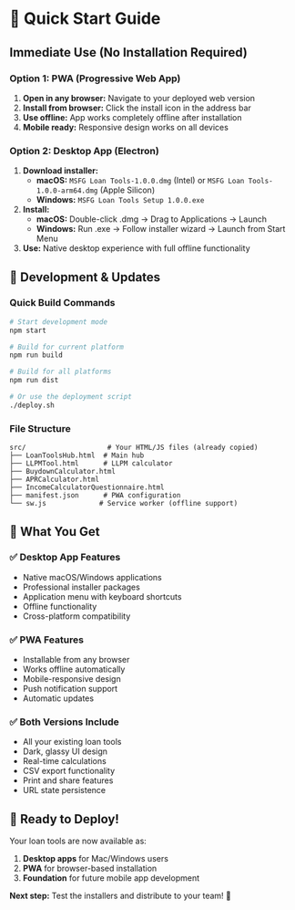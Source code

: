 # 🚀 Quick Start Guide

## **Immediate Use (No Installation Required)**

### **Option 1: PWA (Progressive Web App)**
1. **Open in any browser:** Navigate to your deployed web version
2. **Install from browser:** Click the install icon in the address bar
3. **Use offline:** App works completely offline after installation
4. **Mobile ready:** Responsive design works on all devices

### **Option 2: Desktop App (Electron)**
1. **Download installer:**
   - **macOS:** `MSFG Loan Tools-1.0.0.dmg` (Intel) or `MSFG Loan Tools-1.0.0-arm64.dmg` (Apple Silicon)
   - **Windows:** `MSFG Loan Tools Setup 1.0.0.exe`
2. **Install:**
   - **macOS:** Double-click .dmg → Drag to Applications → Launch
   - **Windows:** Run .exe → Follow installer wizard → Launch from Start Menu
3. **Use:** Native desktop experience with full offline functionality

## **🔄 Development & Updates**

### **Quick Build Commands**
```bash
# Start development mode
npm start

# Build for current platform
npm run build

# Build for all platforms
npm run dist

# Or use the deployment script
./deploy.sh
```

### **File Structure**
```
src/                    # Your HTML/JS files (already copied)
├── LoanToolsHub.html  # Main hub
├── LLPMTool.html      # LLPM calculator
├── BuydownCalculator.html
├── APRCalculator.html
├── IncomeCalculatorQuestionnaire.html
├── manifest.json      # PWA configuration
└── sw.js             # Service worker (offline support)
```

## **🎯 What You Get**

### **✅ Desktop App Features**
- Native macOS/Windows applications
- Professional installer packages
- Application menu with keyboard shortcuts
- Offline functionality
- Cross-platform compatibility

### **✅ PWA Features**
- Installable from any browser
- Works offline automatically
- Mobile-responsive design
- Push notification support
- Automatic updates

### **✅ Both Versions Include**
- All your existing loan tools
- Dark, glassy UI design
- Real-time calculations
- CSV export functionality
- Print and share features
- URL state persistence

## **🚀 Ready to Deploy!**

Your loan tools are now available as:
1. **Desktop apps** for Mac/Windows users
2. **PWA** for browser-based installation
3. **Foundation** for future mobile app development

**Next step:** Test the installers and distribute to your team! 🎉


